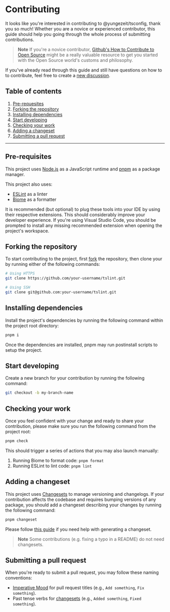 # Contributing

It looks like you're interested in contributing to @yungezeit/tsconfig, thank you so much!
Whether you are a novice or experienced contributor, this guide should help you going through the
whole process of submitting contributions.

> **Note** If you're a novice contributor,
> [Github's How to Contribute to Open Source](https://opensource.guide/how-to-contribute/) might be
> a really valuable resource to get you started with the Open Source world's customs and philosophy.

If you've already read through this guide and still have questions on how to to contribute, feel
free to create a
[new discussion](https://github.com/yungezeit/tsconfig/discussions).

## Table of contents

1. [Pre-requesites](#pre-requisites)
2. [Forking the repository](#forking-the-repository)
3. [Installing dependencies](#installing-dependencies)
4. [Start developing](#start-developing)
5. [Checking your work](#checking-your-work)
6. [Adding a changeset](#adding-a-changeset)
7. [Submitting a pull request](#submitting-a-pull-request)

---

## Pre-requisites

This project uses [Node.js](https://nodejs.org/en/download) as a JavaScript runtime and
[pnpm](https://pnpm.io/fr/installation) as a package manager.

This project also uses:

- [ESLint](https://eslint.org/docs/latest/use/getting-started) as a linter
- [Biome](https://biomejs.dev/formatter/) as a formatter

It is recommended (but optional) to plug these tools into your IDE by using their respective
extensions. This should considerably improve your developer experience. If you're using Visual
Studio Code, you should be prompted to install any missing recommended extension when opening the
project's workspace.

## Forking the repository

To start contributing to the project, first
[fork](https://docs.github.com/en/get-started/quickstart/fork-a-repo) the repository, then clone
your by running either of the following commands:

```bash
# Using HTTPS
git clone https://github.com/your-username/tslint.git

# Using SSH
git clone git@github.com:your-username/tslint.git
```

## Installing dependencies

Install the project's dependencies by running the following command within the project root
directory:

```bash
pnpm i
```

Once the dependencies are installed, pnpm may run postinstall scripts to setup the project.

## Start developing

Create a new branch for your contribution by running the following command:

```bash
git checkout -b my-branch-name
```


## Checking your work

Once you feel confident with your change and ready to share your contribution, please make sure you
run the following command from the project root:

```bash
pnpm check
```

This should trigger a series of actions that you may also launch manually:

1. Running Biome to format code: `pnpm format`
2. Running ESLint to lint code: `pnpm lint`

## Adding a changeset

This project uses [Changesets](https://github.com/changesets/changesets) to manage versioning and
changelogs. If your contribution affects the codebase and requires bumping versions of any package,
you should add a changeset describing your changes by running the following command:

```bash
pnpm changeset
```

Please follow
[this guide](https://github.com/changesets/changesets/blob/main/docs/adding-a-changeset.md) if you
need help with generating a changeset.

> **Note** Some contributions (e.g. fixing a typo in a README) do not need changesets.

## Submitting a pull request

When you're ready to submit a pull request, you may follow these naming conventions:

- [Imperative Mood](https://en.wikipedia.org/wiki/Imperative_mood) for pull request titles (e.g.,
  `Add something`, `Fix something`).
- Past tense verbs for [changesets](#adding-a-changeset) (e.g., `Added something`,
  `Fixed something`).
